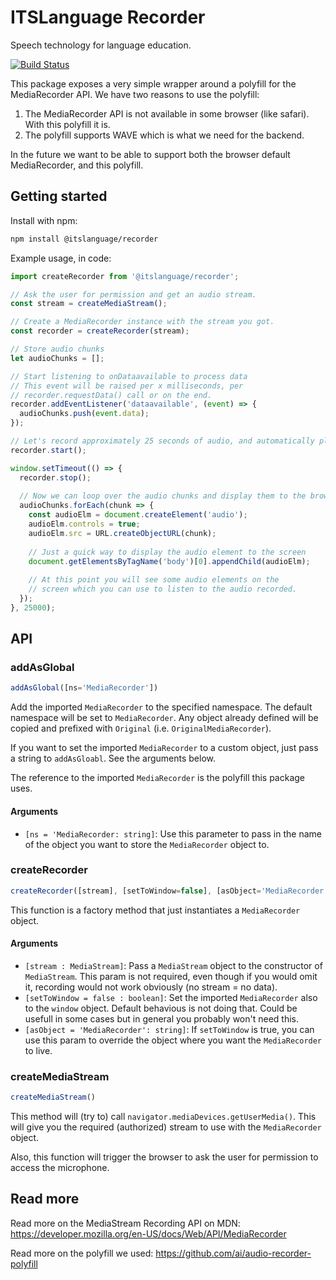 # ITSLanguage Recorder

Speech technology for language education.

[![Build Status][build logo]][travis]

This package exposes a very simple wrapper around a polyfill for the MediaRecorder API. We have two
reasons to use the polyfill:

1. The MediaRecorder API is not available in some browser (like safari). With this
   polyfill it is.
1. The polyfill supports WAVE which is what we need for the backend.

In the future we want to be able to support both the browser default MediaRecorder,
and this polyfill.

## Getting started

Install with npm:

```sh
npm install @itslanguage/recorder
``` 

Example usage, in code:

```js
import createRecorder from '@itslanguage/recorder';

// Ask the user for permission and get an audio stream.
const stream = createMediaStream();

// Create a MediaRecorder instance with the stream you got.
const recorder = createRecorder(stream);

// Store audio chunks
let audioChunks = [];

// Start listening to onDataavailable to process data
// This event will be raised per x milliseconds, per
// recorder.requestData() call or on the end.
recorder.addEventListener('dataavailable', (event) => {
  audioChunks.push(event.data);
});

// Let's record approximately 25 seconds of audio, and automatically playback
recorder.start();

window.setTimeout(() => {
  recorder.stop();
  
  // Now we can loop over the audio chunks and display them to the browser
  audioChunks.forEach(chunk => {
    const audioElm = document.createElement('audio');
    audioElm.controls = true;
    audioElm.src = URL.createObjectURL(chunk);
    
    // Just a quick way to display the audio element to the screen
    document.getElementsByTagName('body')[0].appendChild(audioElm);
    
    // At this point you will see some audio elements on the
    // screen which you can use to listen to the audio recorded.
  });
}, 25000);
```

## API

### addAsGlobal

```js
addAsGlobal([ns='MediaRecorder'])
```

Add the imported `MediaRecorder` to the specified namespace. The default namespace
will be set to `MediaRecorder`. Any object already defined will be copied and 
prefixed with `Original` (i.e. `OriginalMediaRecorder`).

If you want to set the imported `MediaRecorder` to a custom object, just pass a
string to `addAsGloabl`. See the arguments below.

The reference to the imported `MediaRecorder` is the polyfill this package uses.

#### Arguments

- ```[ns = 'MediaRecorder: string]```: Use this parameter to pass in the name
of the object you want to store the `MediaRecorder` object to.

### createRecorder

```js
createRecorder([stream], [setToWindow=false], [asObject='MediaRecorder'])
```

This function is a factory method that just instantiates a `MediaRecorder` object.

#### Arguments

- ```[stream : MediaStream]```: Pass a `MediaStream` object to the constructor
of `MediaStream`. This param is not required, even though if you would omit it,
recording would not work obviously (no stream = no data).
- ```[setToWindow = false : boolean]```: Set the imported `MediaRecorder` also to
the `window` object. Default behavious is not doing that. Could be usefull in some
cases but in general you probably won't need this.
- ```[asObject = 'MediaRecorder': string]```: If `setToWindow` is true, you can
use this param to override the object where you want the `MediaRecorder` to live.

### createMediaStream

```js
createMediaStream()
```

This method will (try to) call `navigator.mediaDevices.getUserMedia()`. This will
give you the required (authorized) stream to use with the `MediaRecorder` object.

Also, this function will trigger the browser to ask the user for permission to
access the microphone.

## Read more

Read more on the MediaStream Recording API on MDN: https://developer.mozilla.org/en-US/docs/Web/API/MediaRecorder

Read more on the polyfill we used: https://github.com/ai/audio-recorder-polyfill

[build logo]: https://travis-ci.org/itslanguage/itslanguage-js.svg?branch=next
[travis]: https://travis-ci.org/itslanguage/itslanguage-js
